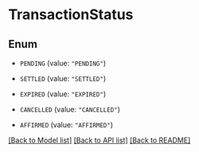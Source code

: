 # TransactionStatus

## Enum


* `PENDING` (value: `"PENDING"`)

* `SETTLED` (value: `"SETTLED"`)

* `EXPIRED` (value: `"EXPIRED"`)

* `CANCELLED` (value: `"CANCELLED"`)

* `AFFIRMED` (value: `"AFFIRMED"`)


[[Back to Model list]](../README.md#documentation-for-models) [[Back to API list]](../README.md#documentation-for-api-endpoints) [[Back to README]](../README.md)


